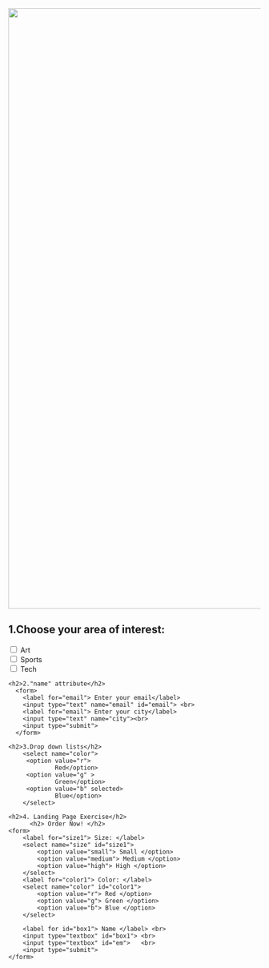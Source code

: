 <html>
  <head>
    <title>Page Title</title>
    
  </head>
  <body>
      <img src="monopolyIMG.jpg" width="1200"> <br>
      <h2>1.Choose your area of interest:</h2>
    <form>
      <input type="checkbox" id="c1">
      <label for="c1">Art</label><br>
      <input type="checkbox" id="c2">
      <label for="c2">Sports</label><br>
      <input type="checkbox" id="c3">
      <label for="c3">Tech</label>
    </form>    	
      
    <h2>2."name" attribute</h2>
      <form>
        <label for="email"> Enter your email</label>
        <input type="text" name="email" id="email"> <br>
        <label for="email"> Enter your city</label>
        <input type="text" name="city"><br>
        <input type="submit">
      </form>
      
    <h2>3.Drop down lists</h2>
        <select name="color">
         <option value="r">
                 Red</option>
         <option value="g" >
                 Green</option>
         <option value="b" selected>
                 Blue</option>
        </select>
      
    <h2>4. Landing Page Exercise</h2>
          <h2> Order Now! </h2>
    <form>
        <label for="size1"> Size: </label>
        <select name="size" id="size1">
            <option value="small"> Small </option> 
            <option value="medium"> Medium </option>
            <option value="high"> High </option>
        </select>
        <label for="color1"> Color: </label>
        <select name="color" id="color1">
            <option value="r"> Red </option> 
            <option value="g"> Green </option>
            <option value="b"> Blue </option>
        </select>        

        <label for id="box1"> Name </label> <br>
        <input type="textbox" id="box1"> <br>
        <input type="textbox" id="em">   <br>
        <input type="submit">
    </form>
  </body>
</html>
